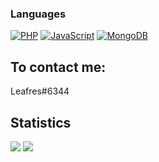 ### Languages

[![PHP](https://img.shields.io/badge/-PHP-000?&logo=PHP)](https://www.php.net)
[![JavaScript](https://img.shields.io/badge/-JavaScript-000?&logo=JavaScript)](https://www.javascript.com)
[![MongoDB](https://img.shields.io/badge/-MongoDB-000?&logo=MongoDB)](https://www.mongodb.com)

## To contact me:
Leafres#6344

## Statistics
![](https://github-readme-stats-lake-ten.vercel.app/api/top-langs/?username=Leafres&theme=dark&show_icons=true&title_color=fff&text_color=fff&count_private=true&include_all_commits=true&langs_count=3)
![](https://github-readme-stats.vercel.app/api?username=Leafres&theme=github_dark&show_icons=true)

